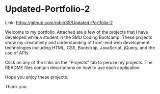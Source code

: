 # Updated-Portfolio-2
Link: https://github.com/robin35/Updated-Portfolio-2

Welcome to my portfolio.  Attached are a few of the projects that I have developed while a student in the SMU Coding Bootcamp.  These projects show my creatativity and understanding of front-end web development technologies including HTML, CSS, Bootstrap, JavaScript, jQuery, and the use of APIs.

Click on any of the links on the "Projects" tab to peruse my projects.  The README files contain descriptions on how to use each application.

Hope you enjoy these projects.

Thank you.